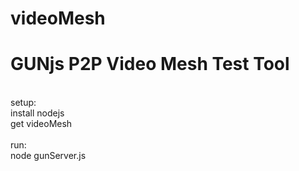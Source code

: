 # videoMesh
<h1>GUNjs P2P Video Mesh Test Tool</h1>
<br>
setup:<br>
install nodejs<br>
get videoMesh<br>
<br>
run:<br>
node gunServer.js
